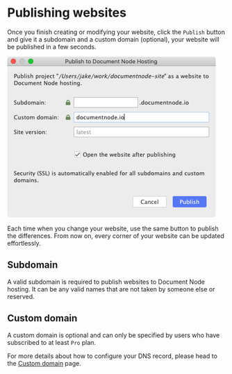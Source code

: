 ﻿# Publishing websites

Once you finish creating or modifying your website, click the `Publish` button and give it a subdomain and a custom domain (optional), your website will be published in a few seconds.

![Publish to Document Node Hosting](screen-1.3-publish-dialog.png)

Each time when you change your website, use the same button to publish the differences. From now on, every corner of your website can be updated effortlessly.

## Subdomain

A valid subdomain is required to publish websites to Document Node hosting. It can be any valid names that are not taken by someone else or reserved.

## Custom domain

A custom domain is optional and can only be specified by users who have subscribed to at least `Pro` plan.

For more details about how to configure your DNS record, please head to the [Custom domain](Custom%20domain.md) page.